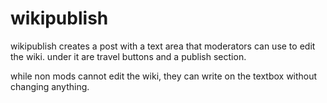 # wikipublish

wikipublish creates a post with a text area that moderators can use to edit the wiki.
under it are travel buttons and a publish section.

while non mods cannot edit the wiki, they can write on the textbox without changing anything.
